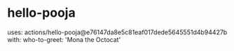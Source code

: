 # hello-pooja
uses: actions/hello-pooja@e76147da8e5c81eaf017dede5645551d4b94427b
with:
  who-to-greet: 'Mona the Octocat'